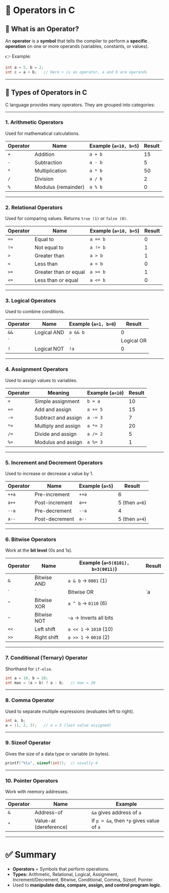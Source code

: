 
# 📘 Operators in C

## 🔹 What is an Operator?
An **operator** is a **symbol** that tells the compiler to perform a **specific operation** on one or more operands (variables, constants, or values).

👉 Example:
```c
int a = 5, b = 2;
int c = a + b;   // Here + is an operator, a and b are operands
```

---

## 🔹 Types of Operators in C

C language provides many operators. They are grouped into categories:

---

### 1. **Arithmetic Operators**
Used for mathematical calculations.

| Operator | Name             | Example (`a=10, b=5`) | Result |
|----------|------------------|-----------------------|--------|
| `+`      | Addition         | `a + b`               | 15     |
| `-`      | Subtraction      | `a - b`               | 5      |
| `*`      | Multiplication   | `a * b`               | 50     |
| `/`      | Division         | `a / b`               | 2      |
| `%`      | Modulus (remainder) | `a % b`           | 0      |

---

### 2. **Relational Operators**
Used for comparing values. Returns `true (1)` or `false (0)`.

| Operator | Name                  | Example (`a=10, b=5`) | Result |
|----------|-----------------------|-----------------------|--------|
| `==`     | Equal to              | `a == b`              | 0      |
| `!=`     | Not equal to          | `a != b`              | 1      |
| `>`      | Greater than          | `a > b`               | 1      |
| `<`      | Less than             | `a < b`               | 0      |
| `>=`     | Greater than or equal | `a >= b`              | 1      |
| `<=`     | Less than or equal    | `a <= b`              | 0      |

---

### 3. **Logical Operators**
Used to combine conditions.

| Operator | Name  | Example (`a=1, b=0`) | Result |
|----------|-------|-----------------------|--------|
| `&&`     | Logical AND | `a && b`        | 0      |
| `||`     | Logical OR  | `a || b`        | 1      |
| `!`      | Logical NOT | `!a`            | 0      |

---

### 4. **Assignment Operators**
Used to assign values to variables.

| Operator | Meaning            | Example (`a=10`) | Result |
|----------|--------------------|------------------|--------|
| `=`      | Simple assignment  | `b = a`          | 10     |
| `+=`     | Add and assign     | `a += 5`         | 15     |
| `-=`     | Subtract and assign| `a -= 3`         | 7      |
| `*=`     | Multiply and assign| `a *= 2`         | 20     |
| `/=`     | Divide and assign  | `a /= 2`         | 5      |
| `%=`     | Modulus and assign | `a %= 3`         | 1      |

---

### 5. **Increment and Decrement Operators**
Used to increase or decrease a value by 1.

| Operator | Name      | Example (`a=5`) | Result |
|----------|-----------|-----------------|--------|
| `++a`    | Pre-increment  | `++a` | 6 |
| `a++`    | Post-increment | `a++` | 5 (then `a=6`) |
| `--a`    | Pre-decrement  | `--a` | 4 |
| `a--`    | Post-decrement | `a--` | 5 (then `a=4`) |

---

### 6. **Bitwise Operators**
Work at the **bit level** (0s and 1s).

| Operator | Name           | Example (`a=5(0101), b=3(0011)`) | Result |
|----------|----------------|----------------------------------|--------|
| `&`      | Bitwise AND    | `a & b` → `0001` (1)            |
| `|`      | Bitwise OR     | `a | b` → `0111` (7)            |
| `^`      | Bitwise XOR    | `a ^ b` → `0110` (6)            |
| `~`      | Bitwise NOT    | `~a` → Inverts all bits         |
| `<<`     | Left shift     | `a << 1` → `1010` (10)          |
| `>>`     | Right shift    | `a >> 1` → `0010` (2)           |

---

### 7. **Conditional (Ternary) Operator**
Shorthand for `if-else`.

```c
int a = 10, b = 20;
int max = (a > b) ? a : b;   // max = 20
```

---

### 8. **Comma Operator**
Used to separate multiple expressions (evaluates left to right).

```c
int a, b;
a = (1, 2, 3);   // a = 3 (last value assigned)
```

---

### 9. **Sizeof Operator**
Gives the size of a data type or variable (in bytes).

```c
printf("%lu", sizeof(int));  // usually 4
```

---

### 10. **Pointer Operators**
Work with memory addresses.

| Operator | Name             | Example |
|----------|------------------|---------|
| `&`      | Address-of       | `&a` gives address of `a` |
| `*`      | Value-at (dereference) | If `p = &a`, then `*p` gives value of `a` |

---

# ✅ Summary
- **Operators** = Symbols that perform operations.  
- **Types:** Arithmetic, Relational, Logical, Assignment, Increment/Decrement, Bitwise, Conditional, Comma, Sizeof, Pointer.  
- Used to **manipulate data, compare, assign, and control program logic**.
